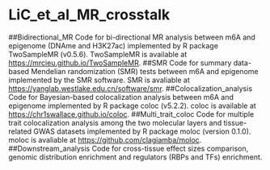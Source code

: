 # LiC_et_al_MR_crosstalk
##Bidirectional_MR
Code for bi-directional MR analysis between m6A and epigenome (DNAme and H3K27ac) implemented by R package TwoSampleMR (v0.5.6). TwoSampleMR is available at https://mrcieu.github.io/TwoSampleMR.
##SMR
Code for summary data-based Mendelian randomization (SMR) tests between m6A and epigenome implemented by the SMR software. SMR is avaliable at https://yanglab.westlake.edu.cn/software/smr.
##Colocalization_analysis
Code for Bayesian-based colocalization analysis between m6A and epigenome implemented by R package coloc (v5.2.2). coloc is available at https://chr1swallace.github.io/coloc.
##Multi_trait_coloc
Code for multiple trait colocalization analysis among the two molecular layers and tissue-related GWAS datasets implemented by R package moloc (version 0.1.0). moloc is avaliable at https://github.com/clagiamba/moloc.
##Downstream_analysis
Code for cross-tissue effect sizes comparison, genomic distribution enrichment and regulators (RBPs and TFs) enrichment.
